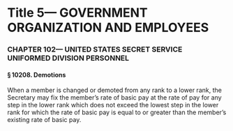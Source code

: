 
# Title 5— GOVERNMENT ORGANIZATION AND EMPLOYEES
### CHAPTER 102— UNITED STATES SECRET SERVICE UNIFORMED DIVISION PERSONNEL
#### § 10208. Demotions

When a member is changed or demoted from any rank to a lower rank, the Secretary may fix the member’s rate of basic pay at the rate of pay for any step in the lower rank which does not exceed the lowest step in the lower rank for which the rate of basic pay is equal to or greater than the member’s existing rate of basic pay.
